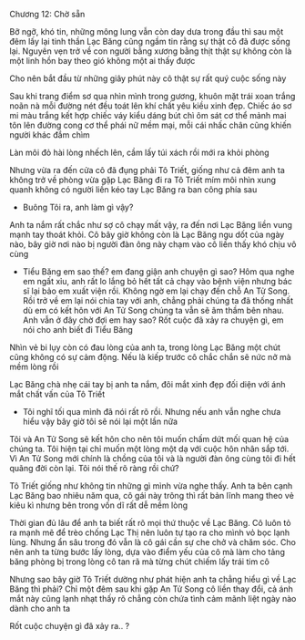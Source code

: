 




Chương 12: Chờ sẵn

Bỡ ngỡ, khó tin, những mông lung vẫn còn day dưa trong đầu thì sau một đêm lấy lại tinh thần Lạc Băng cũng ngầm tin rằng sự thật cô đã được sống lại. Nguyên vẹn trở về con người bằng xương bằng thịt thật sự không còn là một linh hồn bay theo gió không một ai thấy được

Cho nên bắt đầu từ những giây phút này cô thật sự rất quý cuộc sống này

Sau khi trang điểm sơ qua nhìn mình trong gương, khuôn mặt trái xoan trắng noãn nà mỗi đường nét đều toát lên khí chất yêu kiều xinh đẹp. Chiếc áo sơ mi màu trắng kết hợp chiếc váy kiểu dáng bút chì ôm sát cơ thể mảnh mai tôn lên đường cong cơ thể phái nữ mềm mại, mỗi cái nhấc chân cũng khiến người khác đắm chìm

Làn môi đỏ hài lòng nhếch lên, cầm lấy túi xách rồi mới ra khỏi phòng


Nhưng vừa ra đến cửa cô đã đụng phải Tô Triết, giống như cả đêm anh ta không trở về phòng vừa gặp Lạc Băng đi ra Tô Triết mím môi nhìn xung quanh không có người liền kéo tay Lạc Băng ra ban công phía sau

- Buông Tôi ra, anh làm gì vậy?

Anh ta nắm rất chắc như sợ cô chạy mất vậy, ra đến nơi Lạc Băng liền vung mạnh tay thoát khỏi. Cô bây giờ không còn là Lạc Băng ngu dốt của ngày nào, bây giờ nơi nào bị người đàn ông này chạm vào cô liền thấy khó chịu vô cùng

- Tiểu Băng em sao thế? em đang giận anh chuyện gì sao? Hôm qua nghe em ngất xỉu, anh rất lo lắng bỏ hết tất cả chạy vào bệnh viện nhưng bác sĩ lại bảo em xuất viện rồi. Không ngờ em lại chạy đến chỗ An Tử Song. Rồi trở về em lại nói chia tay với anh, chẳng phải chúng ta đã thống nhất dù em có kết hôn với An Tử Song chúng ta vẫn sẽ âm thầm bên nhau. Anh vẫn ở đây chờ đợi em hay sao? Rốt cuộc đã xảy ra chuyện gì, em nói cho anh biết đi Tiểu Băng

Nhìn vẻ bi lụy còn có đau lòng của anh ta, trong lòng Lạc Băng một chút cũng không có sự cảm động. Nếu là kiếp trước cô chắc chắn sẽ nức nở mà mềm lòng rồi


Lạc Băng chà nhẹ cái tay bị anh ta nắm, đôi mắt xinh đẹp đối diện với ánh mắt chất vấn của Tô Triết

- Tôi nghĩ tối qua mình đã nói rất rõ rồi. Nhưng nếu anh vẫn nghe chưa hiểu vậy bây giờ tôi sẽ nói lại một lần nữa

Tôi và An Tử Song sẽ kết hôn cho nên tôi muốn chấm dứt mối quan hệ của chúng ta. Tôi hiện tại chỉ muốn một lòng một dạ với cuộc hôn nhân sắp tới. Vì An Tử Song mới chính là chồng của tôi và là người đàn ông cùng tôi đi hết quãng đời còn lại. Tôi nói thế rõ ràng rồi chứ?

Tô Triết giống như không tin những gì mình vừa nghe thấy. Anh ta bên cạnh Lạc Băng bao nhiêu năm qua, cô gái này trông thì rất bản lĩnh mang theo vẻ kiêu kì nhưng bên trong vốn dĩ rất dễ mềm lòng

Thời gian đủ lâu để anh ta biết rất rõ mọi thứ thuộc về Lạc Băng. Cô luôn tỏ ra mạnh mẽ để trèo chống Lạc Thị nên luôn tự tạo ra cho mình vỏ bọc lạnh lùng. Nhưng ẩn sâu trong đó vẫn là cô gái cần sự che chở và chăm sóc. Cho nên anh ta từng bước lấy lòng, dựa vào điểm yếu của cô mà làm cho tảng băng phòng bị trong lòng cô tan rã mà từng chút chiếm lấy trái tim cô

Nhưng sao bây giờ Tô Triết dường như phát hiện anh ta chẳng hiểu gì về Lạc Băng thì phải? Chỉ một đêm sau khi gặp An Tử Song cô liền thay đổi, cả ánh mắt này cũng lạnh nhạt thấy rõ chẳng còn chứa tình cảm mãnh liệt ngày nào dành cho anh ta

Rốt cuộc chuyện gì đã xảy ra.. ?




